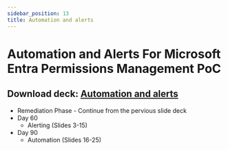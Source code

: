 ```yaml
---
sidebar_position: 13
title: Automation and alerts
---
```


# Automation and Alerts For Microsoft Entra Permissions Management PoC

## Download deck: [Automation and alerts](./EPM_POC_Assets/05-MEPM_Automation_and_Alerts.pptx)

- Remediation Phase - Continue from the pervious slide deck
- Day 60
  - Alerting (Slides 3-15)
- Day 90
  - Automation (Slides 16-25)
